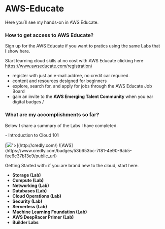 # AWS-Educate
Here you´ll see my hands-on in AWS Educate.

<h3>How to get access to AWS Educate?</h3>
Sign up for the AWS Educate if you want to pratics using the same Labs that I show here.

Start learning cloud skills at no cost with AWS Educate clicking here https://www.awseducate.com/registration/
- register with just an e-mail addree, no credit car required.
- content and resources designed for beginners
- explore, search for, and apply for jobs through the AWS Educate Job Board
- gain an invite to the **AWS Emerging Talent Community** when you ear digital badges /


<h3>What are my accomplishments so far?</h3>
Below I share a summary of the Labs I have completed. </p>
- Introduction to Cloud 101</p>
[<img src="<div data-iframe-width="150" data-iframe-height="270" data-share-badge-id="53b653bc-7f81-4e90-9ab5-fee6c37b13e9" data-share-badge-host="https://www.credly.com"></div><script type="text/javascript" async src="//cdn.credly.com/assets/utilities/embed.js"></script>">](http://credly.com/)
![AWS](https://www.credly.com/badges/53b653bc-7f81-4e90-9ab5-fee6c37b13e9/public_url)

Getting Started with: if you are brand new to the cloud, start here.
- **Storage (Lab)**
- **Compute (Lab)**
- **Networking (Lab)**
- **Databases (Lab)**
- **Cloud Operations (Lab)**
- **Security (Lab)**
- **Serverless (Lab)**
- **Machine Learning Foundation (Lab)**
- **AWS DeepRacer Primer (Lab)**
- **Builder Labs**




